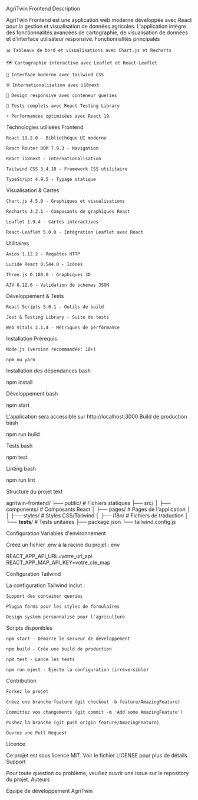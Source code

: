 AgriTwin Frontend
Description

AgriTwin Frontend est une application web moderne développée avec React pour la gestion et visualisation de données agricoles. L'application intègre des fonctionnalités avancées de cartographie, de visualisation de données et d'interface utilisateur responsive.
Fonctionnalités principales

    📊 Tableaux de bord et visualisations avec Chart.js et Recharts

    🗺️ Cartographie interactive avec Leaflet et React-Leaflet

    🎨 Interface moderne avec Tailwind CSS

    🌐 Internationalisation avec i18next

    📱 Design responsive avec conteneur queries

    🧪 Tests complets avec React Testing Library

    ⚡ Performances optimisées avec React 19

Technologies utilisées
Frontend

    React 19.2.0 - Bibliothèque UI moderne

    React Router DOM 7.9.3 - Navigation

    React i18next - Internationalisation

    Tailwind CSS 3.4.18 - Framework CSS utilitaire

    TypeScript 4.9.5 - Typage statique

Visualisation & Cartes

    Chart.js 4.5.0 - Graphiques et visualisations

    Recharts 3.2.1 - Composants de graphiques React

    Leaflet 1.9.4 - Cartes interactives

    React-Leaflet 5.0.0 - Intégration Leaflet avec React

Utilitaires

    Axios 1.12.2 - Requêtes HTTP

    Lucide React 0.544.0 - Icônes

    Three.js 0.180.0 - Graphiques 3D

    AJV 6.12.6 - Validation de schémas JSON

Développement & Tests

    React Scripts 5.0.1 - Outils de build

    Jest & Testing Library - Suite de tests

    Web Vitals 2.1.4 - Métriques de performance

Installation
Prérequis

    Node.js (version recommandée: 18+)

    npm ou yarn

Installation des dépendances
bash

npm install

Développement
bash

npm start

L'application sera accessible sur http://localhost:3000
Build de production
bash

npm run build

Tests
bash

npm test

Linting
bash

npm run lint

Structure du projet
text

agritwin-frontend/
├── public/                 # Fichiers statiques
├── src/
│   ├── components/        # Composants React
│   ├── pages/            # Pages de l'application
│  
│   ├── styles/           # Styles CSS/Tailwind
│   ├── i18n/             # Fichiers de traduction
│   └── __tests__/        # Tests unitaires
├── package.json
└── tailwind.config.js

Configuration
Variables d'environnement

Créez un fichier .env à la racine du projet :
env

REACT_APP_API_URL=votre_url_api
REACT_APP_MAP_API_KEY=votre_cle_map

Configuration Tailwind

La configuration Tailwind inclut :

    Support des container queries

    Plugin forms pour les styles de formulaires

    Design system personnalisé pour l'agriculture

Scripts disponibles

    npm start - Démarre le serveur de développement

    npm build - Crée une build de production

    npm test - Lance les tests

    npm run eject - Éjecte la configuration (irréversible)

Contribution

    Forkez le projet

    Créez une branche feature (git checkout -b feature/AmazingFeature)

    Committez vos changements (git commit -m 'Add some AmazingFeature')

    Pushez la branche (git push origin feature/AmazingFeature)

    Ouvrez une Pull Request

Licence

Ce projet est sous licence MIT. Voir le fichier LICENSE pour plus de détails.
Support

Pour toute question ou problème, veuillez ouvrir une issue sur le repository du projet.
Auteurs

Équipe de développement AgriTwin
